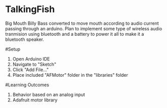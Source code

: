 # TalkingFish
Big Mouth Billy Bass converted to move mouth according to audio current passing through an arduino. Plan to implement some type of wireless audio tranmision using bluetooth and a battery to power it all to make it a bluetooth speaker.

#Setup
1. Open Arduino IDE
2. Navigate to "Sketch"
3. Click "Add File..."
4. Place included "AFMotor" folder in the "libraries" folder

#Learning Outcomes
1. Behavior based on an analog input
2. Adafruit motor library
